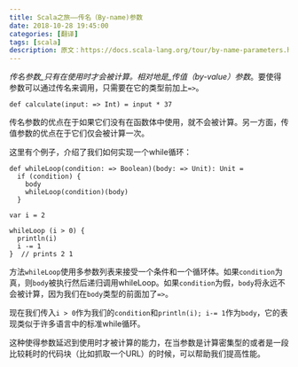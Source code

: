 ```yaml
---
title: Scala之旅——传名（By-name)参数
date: 2018-10-28 19:45:00
categories: [翻译]
tags: [scala]
description: 原文：https://docs.scala-lang.org/tour/by-name-parameters.html
---
```


_传名参数_只有在使用时才会被计算。相对地是_传值（by-value）参数_。要使得参数可以通过传名来调用，只需要在它的类型前加上`=>`。

```tut
def calculate(input: => Int) = input * 37
```

传名参数的优点在于如果它们没有在函数体中使用，就不会被计算。另一方面，传值参数的优点在于它们仅会被计算一次。

这里有个例子，介绍了我们如何实现一个while循环：<!--more-->

```tut
def whileLoop(condition: => Boolean)(body: => Unit): Unit =
  if (condition) {
    body
    whileLoop(condition)(body)
  }

var i = 2

whileLoop (i > 0) {
  println(i)
  i -= 1
}  // prints 2 1
```

方法`whileLoop`使用多参数列表来接受一个条件和一个循环体。如果`condition`为真，则`body`被执行然后递归调用whileLoop。如果`condition`为假，`body`将永远不会被计算，因为我们在`body`类型的前面加了`=>`。

现在我们传入`i > 0`作为我们的`condition`和`println(i); i-= 1`作为`body`，它的表现类似于许多语言中的标准while循环。

这种使得参数延迟到使用时才被计算的能力，在当参数是计算密集型的或者是一段比较耗时的代码块（比如抓取一个URL）的时候，可以帮助我们提高性能。